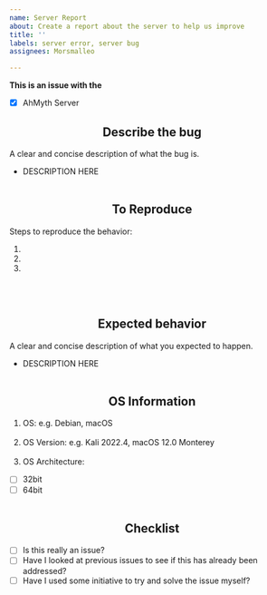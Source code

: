 ```yaml
---
name: Server Report
about: Create a report about the server to help us improve
title: ''
labels: server error, server bug
assignees: Morsmalleo

---
```


**This is an issue with the**
- [x] AhMyth Server

## <div align="center">**Describe the bug**</div>
A clear and concise description of what the bug is.

- DESCRIPTION HERE
<br></br>
## <div align="center">**To Reproduce**</div>
Steps to reproduce the behavior:

1. 
2. 
3. 
<br></br>

## <div align="center">**Expected behavior**</div>
A clear and concise description of what you expected to happen.

- DESCRIPTION HERE
<br></br>

## <div align="center">**OS Information**</div>
1. OS: e.g. Debian, macOS
<br></br>
2. OS Version: e.g. Kali 2022.4, macOS 12.0 Monterey
<br></br>
3. OS Architecture:
 - [ ] 32bit
 - [ ] 64bit
<br></br>

## <div align="center">**Checklist**</div>
 - [ ] Is this really an issue?
 - [ ] Have I looked at previous issues to see if this has already been addressed?
 - [ ] Have I used some initiative to try and solve the issue myself?

